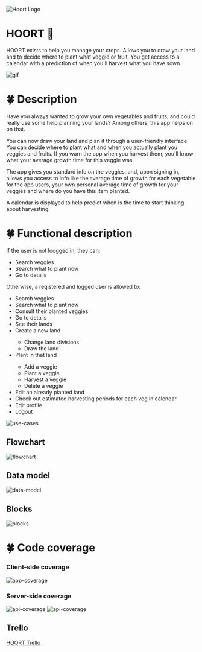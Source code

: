 ![Hoort Logo](./images/hoort-logo.png)

# HOORT 🌱

HOORT exists to help you manage your crops. Allows you to draw your land and to decide where to plant what veggie or fruit. You get access to a calendar with a prediction of when you'll harvest what you have sown.

![gif](https://media.giphy.com/media/l3vRiyQT1lPzaNsQ0/giphy.gif)

<!-- ![gif](https://media.giphy.com/media/WPtzVOKMymmZrJv8fO/giphy.gif) -->


# 🍀 Description

Have you always wanted to grow your own vegetables and fruits, and could really use some help planning your lands? Among others, this app helps on on that.

You can now draw your land and plan it through a user-friendly interface. You can decide where to plant what and when you actually plant you veggies and fruits. If you warn the app when you harvest them, you'll know what your average growth time for this veggie was.

The app gives you standard info on the veggies, and, upon signing in, allows you access to info like the average time of growth for each vegetable for the app users, your own personal average time of growth for your veggies and where do you have this item planted.

A calendar is displayed to help predict when is the time to start thinking about harvesting.


# 🍀 Functional description

If the user is not loogged in, they can:

<ul>
    <li>Search veggies</li>
    <li>Search what to plant now</li>
    <li>Go to details</li>
</ul>

Otherwise, a registered and logged user is allowed to:

<ul>
    <li>Search veggies</li>
    <li>Search what to plant now</li>
    <li>Consult their planted veggies</li>
    <li>Go to details</li>
    <li>See their lands</li>
    <li>Create a new land</li>
    <ul>
        <li>Change land divisions</li>
        <li>Draw the land</li>
    </ul>
    <li>Plant in that land</li>
    <ul>
        <li>Add a veggie</li>
        <li>Plant a veggie</li>
        <li>Harvest a veggie</li>
        <li>Delete a veggie</li>
    </ul>
    <li>Edit an already planted land</li>
    <li>Check out estimated harvesting periods for each veg in calendar</li>
    <li>Edit profile</li>
    <li>Logout</li>
</ul>

![use-cases](./images/use-cases.png)

## Flowchart

![flowchart](./images/flowchart.png)

## Data model

![data-model](./images/data-model.png)

## Blocks

![blocks](./images/blocks.png)

# 🍀 Code coverage

### Client-side coverage

![app-coverage](./images/app-coverage.png)

### Server-side coverage

![api-coverage](./images/api-coverage-1.png)
![api-coverage](./images/api-coverage-2.png)

## Trello
[HOORT Trello](https://trello.com/b/dONyUBCB/hoort)